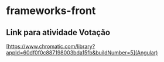# frameworks-front
## Link para atividade Votação
[https://www.chromatic.com/library?appId=60df0f0c887198003bda15fb&buildNumber=5](Angular)
